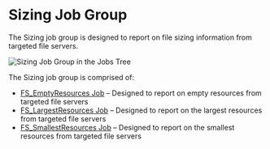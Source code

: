 # Sizing Job Group

The Sizing job group is designed to report on file sizing information from targeted file servers.

![Sizing Job Group in the Jobs Tree](/img/product_docs/accessanalyzer/solutions/filesystem/content/sizing/sizingjobstree.webp)

The Sizing job group is comprised of:

- [FS_EmptyResources Job](/docs/accessanalyzer/12.0/solutions/file-system/content/sizing/fs_emptyresources.md) – Designed to report on empty resources from
  targeted file servers
- [FS_LargestResources Job](/docs/accessanalyzer/12.0/solutions/file-system/content/sizing/fs_largestresources.md) – Designed to report on the largest resources
  from targeted file servers
- [FS_SmallestResources Job](/docs/accessanalyzer/12.0/solutions/file-system/content/sizing/fs_smallestresources.md) – Designed to report on the smallest resources
  from targeted file servers
